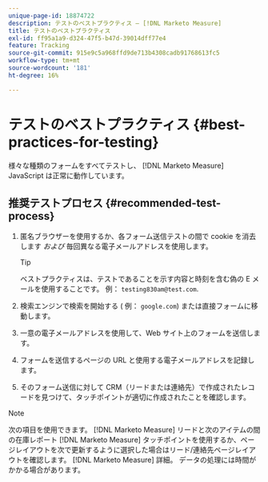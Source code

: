 ```yaml
---
unique-page-id: 18874722
description: テストのベストプラクティス — [!DNL Marketo Measure]
title: テストのベストプラクティス
exl-id: ff95a1a9-d324-47f5-b47d-39014dff77e4
feature: Tracking
source-git-commit: 915e9c5a968ffd9de713b4308cadb91768613fc5
workflow-type: tm+mt
source-wordcount: '181'
ht-degree: 16%

---
```


# テストのベストプラクティス {#best-practices-for-testing}

様々な種類のフォームをすべてテストし、 [!DNL Marketo Measure] JavaScript は正常に動作しています。

## 推奨テストプロセス {#recommended-test-process}

1. 匿名ブラウザーを使用するか、各フォーム送信テストの間で cookie を消去します _および_ 毎回異なる電子メールアドレスを使用します。

   >[!TIP]
   >
   >ベストプラクティスは、テストであることを示す内容と時刻を含む偽の E メールを使用することです。 例： `testing830am@test.com`.

1. 検索エンジンで検索を開始する ( 例： `google.com`) または直接フォームに移動します。

1. 一意の電子メールアドレスを使用して、Web サイト上のフォームを送信します。

1. フォームを送信するページの URL と使用する電子メールアドレスを記録します。

1. そのフォーム送信に対して CRM（リードまたは連絡先）で作成されたレコードを見つけて、タッチポイントが適切に作成されたことを確認します。

>[!NOTE]
>
>次の項目を使用できます。 [!DNL Marketo Measure] リードと次のアイテムの間の在庫レポート [!DNL Marketo Measure] タッチポイントを使用するか、ページレイアウトを次で更新するように選択した場合はリード/連絡先ページレイアウトを確認します。 [!DNL Marketo Measure] 詳細。 データの処理には時間がかかる場合があります。
